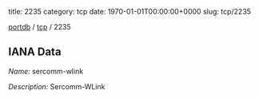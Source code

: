 title: 2235
category: tcp
date: 1970-01-01T00:00:00+0000
slug: tcp/2235

[portdb](/) / [tcp](/category/tcp.html) / 2235


## IANA Data

_Name:_ sercomm-wlink

_Description:_ Sercomm-WLink

